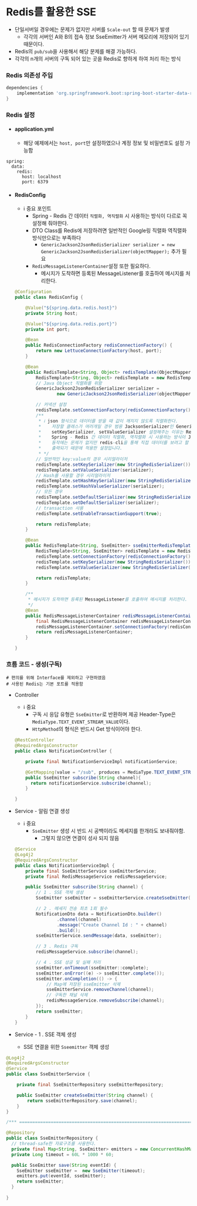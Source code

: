 # Redis를 활용한 SSE

- 단일서버일 경우에는 문제가 없지만 서버를 `Scale-out` 할 때 문제가 발생
  -  각각의 서버인 A와 B의 접속 정보 SseEmitter가 서버 메모리에 저장되어 있기 때문이다.
-  Redis의 `pub/sub`을 사용해서 해당 문제를 해결 가능하다.
  - 각각의 n개의 서버의 구독 되어 있는 곳을 Redis로 향하게 하여 처리 하는 방식


### Redis 의존성 주입
```groovy
dependencies {
	implementation 'org.springframework.boot:spring-boot-starter-data-redis'
}
```

### Redis 설정
- #### application.yml
  - 해당 예제에서는 `host, port`만 설정하였으나 계정 정보 및 비밀번호도 설정 가능함
```properties
spring:
  data:
    redis:
      host: localhost
      port: 6379
``` 
- #### RedisConfig
  - ℹ️ 중요 포인트
    - Spring - Redis 간 데이터 `직렬화, 역직렬화` 시 사용하는 방식이 다르로 꼭 설정해 줘야한다.
    - DTO Class를 Redis에 저장하려면 일반적인 Google링 직렬화 역직렬화 방식만으로는 부족하다
      - `GenericJackson2JsonRedisSerializer serializer = new GenericJackson2JsonRedisSerializer(objectMapper);` 추가 필요
    - `RedisMessageListenerContainer`설정 또한 필요하다.
      - 메시지가 도착하면 등록된 MessageListener를 호출하여 메시지를 처리한다.  
  ```java
  @Configuration
  public class RedisConfig {
  
      @Value("${spring.data.redis.host}")
      private String host;
  
      @Value("${spring.data.redis.port}")
      private int port;
  
      @Bean
      public RedisConnectionFactory redisConnectionFactory() {
          return new LettuceConnectionFactory(host, port);
      }
  
      @Bean
      public RedisTemplate<String, Object> redisTemplate(ObjectMapper objectMapper) {
          RedisTemplate<String, Object> redisTemplate = new RedisTemplate<>();
          // Java Object 직렬화를 위함
          GenericJackson2JsonRedisSerializer serializer =
                  new GenericJackson2JsonRedisSerializer(objectMapper);
  
          // 커넥션 설정
          redisTemplate.setConnectionFactory(redisConnectionFactory());
          /**
           * ℹ️ json 형식으로 데이터를 받을 때 값이 깨지지 않도록 직렬화한다.
           *    저장할 클래스가 여러개일 경우 범용 JacksonSerializer인 GenericJackson2JsonRedisSerializer를 이용한다
           *    setKeySerializer, setValueSerializer 설정해주는 이유는 RedisTemplate를 사용할 때
           *    Spring - Redis 간 데이터 직렬화, 역직렬화 시 사용하는 방식이 Jdk 직렬화 방식이기 때문입니다.
           *    동작에는 문제가 없지만 redis-cli을 통해 직접 데이터를 보려고 할 때 알아볼 수 없는 형태로
           *    출력되기 때문에 적용한 설정입니다.
           * */
          // 일반적인 key:value의 경우 시리얼라이저
          redisTemplate.setKeySerializer(new StringRedisSerializer());
          redisTemplate.setValueSerializer(serializer);
          // Hash를 사용할 경우 시리얼라이저
          redisTemplate.setHashKeySerializer(new StringRedisSerializer());
          redisTemplate.setHashValueSerializer(serializer);
          // 모든 경우
          redisTemplate.setDefaultSerializer(new StringRedisSerializer());
          redisTemplate.setDefaultSerializer(serializer);
          // transaction 사용
          redisTemplate.setEnableTransactionSupport(true);
  
          return redisTemplate;
      }
  
      @Bean
      public RedisTemplate<String, SseEmitter> sseEmitterRedisTemplate() {
          RedisTemplate<String, SseEmitter> redisTemplate = new RedisTemplate<>();
          redisTemplate.setConnectionFactory(redisConnectionFactory());
          redisTemplate.setKeySerializer(new StringRedisSerializer());
          redisTemplate.setValueSerializer(new StringRedisSerializer());
  
          return redisTemplate;
      }
  
      /**
       * 메시지가 도착하면 등록된 MessageListener를 호출하여 메시지를 처리한다.
       */
      @Bean
      public RedisMessageListenerContainer redisMessageListenerContainer(RedisConnectionFactory redisConnectionFactory) {
          final RedisMessageListenerContainer redisMessageListenerContainer = new RedisMessageListenerContainer();
          redisMessageListenerContainer.setConnectionFactory(redisConnectionFactory);
          return redisMessageListenerContainer;
      }
  
  }
  ```     

### 흐름 코드 - 생성(구독)
```properties
# 편의를 위해 Interface를 제외하고 구현하였음
# 사용된 Redis는 기본 포트를 적용함
```

- Controller
  - ℹ️ 중요 
    - 구독 시 응답 유형은 `SseEmitter`로 반환하며 제공 Header-Type은 `MediaType.TEXT_EVENT_STREAM_VALUE`이다.
    - `HttpMethod`의 형식은 반드시 Get 방식이어야 한다.
  ```java
  @RestController
  @RequiredArgsConstructor
  public class NotificationController {
  
      private final NotificationServiceImpl notificationService;
  
      @GetMapping(value = "/sub", produces = MediaType.TEXT_EVENT_STREAM_VALUE)
      public SseEmitter subscribe(String channel){
        return notificationService.subscribe(channel);
      }
  
  }
  ```

- Service - 알림 연결 생성 
  - ℹ️ 중요
    - `SseEmitter` 생성 시 반드 시 공백이라도 메세지를 한개라도 보내줘야함.
      - 그렇지 않으면 연결이 성사 되지 않음
  ```java
  @Service
  @Log4j2
  @RequiredArgsConstructor
  public class NotificationServiceImpl {
      private final SseEmitterService sseEmitterService;
      private final RedisMessageService redisMessageService;
  
      public SseEmitter subscribe(String channel) {
          // 1 . SSE 객체 생성
          SseEmitter sseEmitter = sseEmitterService.createSseEmitter(channel);
  
          // 2 . 메세지 전송 최초 1회 필수
          NotificationDto data = NotificationDto.builder()
                  .channel(channel)
                  .message("Create Channel Id : " + channel)
                  .build();
          sseEmitterService.sendMessage(data, sseEmitter);
  
          // 3 . Redis 구독
          redisMessageService.subscribe(channel);
  
          // 4 . SSE 성공 및 실패 처리
          sseEmitter.onTimeout(sseEmitter::complete);
          sseEmitter.onError((e) -> sseEmitter.complete());
          sseEmitter.onCompletion(() -> {
              // Map에 저장된 sseEmitter 삭제
              sseEmitterService.removeChannel(channel);
              // 구독한 채널 삭제
              redisMessageService.removeSubscribe(channel);
          });
          return sseEmitter;
      }
  }    
  ```

- Service - 1 . SSE 객체 생성
  - SSE 연결을 위한 `Sseemitter` 객체 생성

```java
@Log4j2
@RequiredArgsConstructor
@Service
public class SseEmitterService {

    private final SseEmitterRepository sseEmitterRepository;

    public SseEmitter createSseEmitter(String channel) {
        return sseEmitterRepository.save(channel);
    }
}    

/*** =============================================================================  **/

@Repository
public class SseEmitterRepository {
  // thread-safe한 자료구조를 사용한다.
  private final Map<String, SseEmitter> emitters = new ConcurrentHashMap<>();
  private Long timeout = 60L * 1000 * 60;

  public SseEmitter save(String eventId) {
    SseEmitter sseEmitter =  new SseEmitter(timeout);
    emitters.put(eventId, sseEmitter);
    return sseEmitter;
  }
  
}
```
